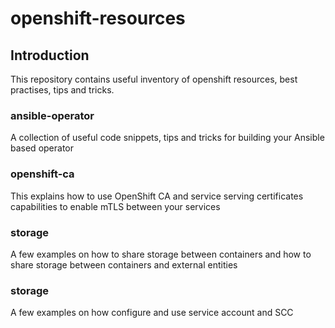 # openshift-resources

## Introduction
This repository contains useful inventory of openshift resources, best practises, tips and tricks.

### ansible-operator
A collection of useful code snippets, tips and tricks for building your Ansible based operator

### openshift-ca
This explains how to use OpenShift CA and service serving certificates capabilities to enable mTLS between your services

### storage
A few examples on how to share storage between containers and how to share storage between containers and external entities

### storage
A few examples on how configure and use service account and SCC
